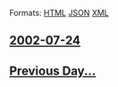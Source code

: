 
Formats: [HTML](2002/07/24/index.html)  [JSON](2002/07/24/index.json)  [XML](2002/07/24/index.xml)  

## [2002-07-24](/news/2002/07/24/index.md)

## [Previous Day...](/news/2002/07/23/index.md)

